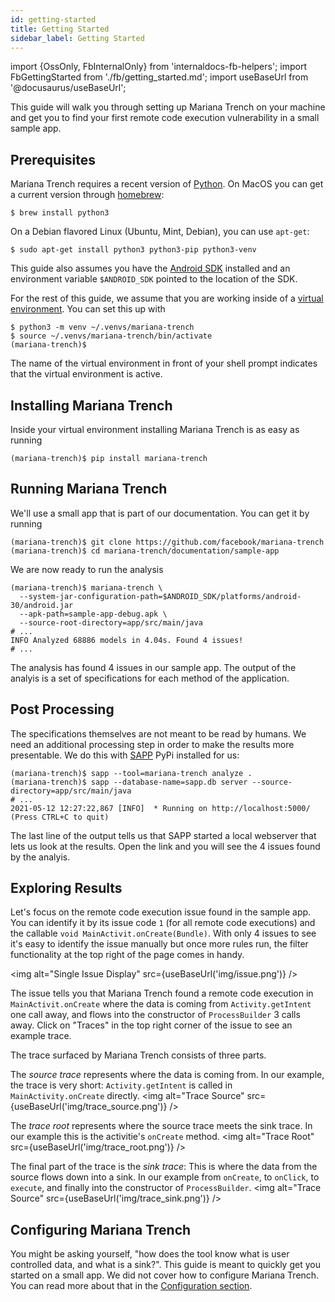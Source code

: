 ```yaml
---
id: getting-started
title: Getting Started
sidebar_label: Getting Started
---
```

import {OssOnly, FbInternalOnly} from 'internaldocs-fb-helpers';
import FbGettingStarted from './fb/getting_started.md';
import useBaseUrl from '@docusaurus/useBaseUrl';

<FBInternalOnly>
<FbGettingStarted/>
</FBInternalOnly>

<OssOnly>

This guide will walk you through setting up Mariana Trench on your machine and get you to find your first remote code execution vulnerability in a small sample app.

## Prerequisites
Mariana Trench requires a recent version of [Python](https://www.python.org/downloads/). On MacOS you can get a current version through [homebrew](https://brew.sh/):

```shell
$ brew install python3
```

On a Debian flavored Linux (Ubuntu, Mint, Debian), you can use `apt-get`:

```shell
$ sudo apt-get install python3 python3-pip python3-venv
```

This guide also assumes you have the [Android SDK](https://developer.android.com/studio) installed and an environment variable `$ANDROID_SDK` pointed to the location of the SDK.

For the rest of this guide, we assume that you are working inside of a [virtual environment](https://docs.python.org/3/tutorial/venv.html). You can set this up with

```shell
$ python3 -m venv ~/.venvs/mariana-trench
$ source ~/.venvs/mariana-trench/bin/activate
(mariana-trench)$
```

The name of the virtual environment in front of your shell prompt indicates that the virtual environment is active.

## Installing Mariana Trench
Inside your virtual environment installing Mariana Trench is as easy as running

```shell
(mariana-trench)$ pip install mariana-trench
```

## Running Mariana Trench
We'll use a small app that is part of our documentation. You can get it by running

```shell
(mariana-trench)$ git clone https://github.com/facebook/mariana-trench
(mariana-trench)$ cd mariana-trench/documentation/sample-app
```

We are now ready to run the analysis

```shell
(mariana-trench)$ mariana-trench \
  --system-jar-configuration-path=$ANDROID_SDK/platforms/android-30/android.jar
  --apk-path=sample-app-debug.apk \
  --source-root-directory=app/src/main/java
# ...
INFO Analyzed 68886 models in 4.04s. Found 4 issues!
# ...
```

The analysis has found 4 issues in our sample app. The output of the analyis is a set of specifications for each method of the application.

## Post Processing
The specifications themselves are not meant to be read by humans. We need an additional processing step in order to make the results more presentable. We do this with [SAPP](https://github.com/facebook/sapp) PyPi installed for us:

```shell
(mariana-trench)$ sapp --tool=mariana-trench analyze .
(mariana-trench)$ sapp --database-name=sapp.db server --source-directory=app/src/main/java
# ...
2021-05-12 12:27:22,867 [INFO]  * Running on http://localhost:5000/ (Press CTRL+C to quit)
```

The last line of the output tells us that SAPP started a local webserver that lets us look at the results. Open the link and you will see the 4 issues found by the analyis.

## Exploring Results
Let's focus on the remote code execution issue found in the sample app. You can identify it by its issue code `1` (for all remote code executions) and the callable `void MainActivit.onCreate(Bundle)`. With only 4 issues to see it's easy to identify the issue manually but once more rules run, the filter functionality at the top right of the page comes in handy.

<img alt="Single Issue Display" src={useBaseUrl('img/issue.png')} />

The issue tells you that Mariana Trench found a remote code execution in `MainActivit.onCreate` where the data is coming from `Activity.getIntent` one call away, and flows into the constructor of `ProcessBuilder` 3 calls away. Click on "Traces" in the top right corner of the issue to see an example trace.

The trace surfaced by Mariana Trench consists of three parts.

The *source trace* represents where the data is coming from. In our example, the trace is very short: `Activity.getIntent` is called in `MainActivity.onCreate` directly.
<img alt="Trace Source" src={useBaseUrl('img/trace_source.png')} />

The *trace root* represents where the source trace meets the sink trace. In our example this is the activitie's `onCreate` method.
<img alt="Trace Root" src={useBaseUrl('img/trace_root.png')} />

The final part of the trace is the *sink trace*: This is where the data from the source flows down into a sink. In our example from `onCreate`, to `onClick`, to `execute`, and finally into the constructor of `ProcessBuilder`.
<img alt="Trace Source" src={useBaseUrl('img/trace_sink.png')} />

## Configuring Mariana Trench
You might be asking yourself, "how does the tool know what is user controlled data, and what is a sink?". This guide is meant to quickly get you started on a small app. We did not cover how to configure Mariana Trench. You can read more about that in the [Configuration section](./configuration.md).
</OssOnly>
